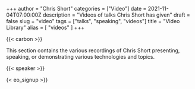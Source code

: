 +++
author = "Chris Short"
categories = ["Video"]
date = 2021-11-04T07:00:00Z
description = "Videos of talks Chris Short has given"
draft = false
slug = "video"
tags = ["talks", "speaking", "videos"]
title = "Video Library"
alias = [
    "videos"
]
+++

{{< carbon >}}

This section contains the various recordings of Chris Short presenting, speaking, or demonstrating various technologies and topics.

{{< speaker >}}

{< eo_signup >}}